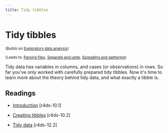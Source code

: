 ```yaml
---
title: Tidy tibbles
---
```


<!-- Generated automatically from tidy-tibbles.yml. Do not edit by hand -->

# Tidy tibbles

<small>(Builds on [Exploratory data analysis](eda.md))</small>

<small>(Leads to: [Parsing files](parse-file.md), [Separate and unite](separate-unite.md), [Spreading and gathering](spread-gather.md))</small>

Tidy data has variables in columns, and cases (or observations) in rows. So far you've only worked with carefully prepared tidy tibbles. Now it's time to learn more about the theory behind tidy data, and what exactly a tibble is.

## Readings

  * [Introduction](http://r4ds.had.co.nz/tibbles.html#introduction-4) [r4ds-10.1]

  * [Creating tibbles](http://r4ds.had.co.nz/tibbles.html#tibbles) [r4ds-10.2]

  * [Tidy data](http://r4ds.had.co.nz/tidy-data.html#tidy-data-1) [r4ds-12.2]



